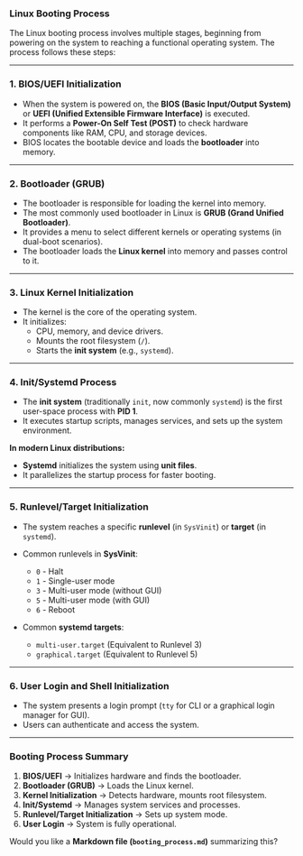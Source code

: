 ### Linux Booting Process

The Linux booting process involves multiple stages, beginning from powering on the system to reaching a functional operating system. The process follows these steps:

---

### **1. BIOS/UEFI Initialization**
- When the system is powered on, the **BIOS (Basic Input/Output System)** or **UEFI (Unified Extensible Firmware Interface)** is executed.
- It performs a **Power-On Self Test (POST)** to check hardware components like RAM, CPU, and storage devices.
- BIOS locates the bootable device and loads the **bootloader** into memory.

---

### **2. Bootloader (GRUB)**
- The bootloader is responsible for loading the kernel into memory.
- The most commonly used bootloader in Linux is **GRUB (Grand Unified Bootloader)**.
- It provides a menu to select different kernels or operating systems (in dual-boot scenarios).
- The bootloader loads the **Linux kernel** into memory and passes control to it.

---

### **3. Linux Kernel Initialization**
- The kernel is the core of the operating system.
- It initializes:
  - CPU, memory, and device drivers.
  - Mounts the root filesystem (`/`).
  - Starts the **init system** (e.g., `systemd`).

---

### **4. Init/Systemd Process**
- The **init system** (traditionally `init`, now commonly `systemd`) is the first user-space process with **PID 1**.
- It executes startup scripts, manages services, and sets up the system environment.

**In modern Linux distributions:**
- **Systemd** initializes the system using **unit files**.
- It parallelizes the startup process for faster booting.

---

### **5. Runlevel/Target Initialization**
- The system reaches a specific **runlevel** (in `SysVinit`) or **target** (in `systemd`).
- Common runlevels in **SysVinit**:
  - `0` - Halt
  - `1` - Single-user mode
  - `3` - Multi-user mode (without GUI)
  - `5` - Multi-user mode (with GUI)
  - `6` - Reboot

- Common **systemd targets**:
  - `multi-user.target` (Equivalent to Runlevel 3)
  - `graphical.target` (Equivalent to Runlevel 5)

---

### **6. User Login and Shell Initialization**
- The system presents a login prompt (`tty` for CLI or a graphical login manager for GUI).
- Users can authenticate and access the system.

---

### **Booting Process Summary**
1. **BIOS/UEFI** → Initializes hardware and finds the bootloader.
2. **Bootloader (GRUB)** → Loads the Linux kernel.
3. **Kernel Initialization** → Detects hardware, mounts root filesystem.
4. **Init/Systemd** → Manages system services and processes.
5. **Runlevel/Target Initialization** → Sets up system mode.
6. **User Login** → System is fully operational.

Would you like a **Markdown file (`booting_process.md`)** summarizing this?
